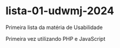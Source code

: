 # lista-01-udwmj-2024
Primeira lista da matéria de Usabilidade

Primeira vez utilizando PHP e JavaScript
